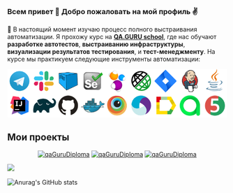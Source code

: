 ### Всем привет 👋 Добро пожаловать на мой профиль ✌️
:dart: В настоящий момент изучаю процесс полного выстраивания автоматизации. Я прохожу курс на **[QA.GURU school](https://qa.guru)**, где нас обучают **разработке автотестов**, **выстраиванию инфраструктуры**, **визуализации результатов тестирования**, и **тест-менеджменту**. На курсе мы практикуем следующие инструменты автоматизации:
<p align="center">
  <img src="images/tech.png">
</p>

<div align="left">
<h2> Мои проекты </h2>
</div>
<p align="center">
 <a href="https://github.com/Ilnar30/demoqa-jenkins"><img width="250"src="https://denvercoder1-github-readme-stats.vercel.app/api/pin/?username=Ilnar30&repo=demoqa-jenkins&theme=buefy&border_color=6A54DF&title_color=6F4BD7&text_color=20793B&icon_color=6A54DF&show_icons=false" alt="qaGuruDiploma"></a>
 <a href="https://github.com/Ilnar30/demoqa-jenkins"><img width="250"src="https://denvercoder1-github-readme-stats.vercel.app/api/pin/?username=Ilnar30&repo=allure-autotest&theme=buefy&border_color=6A54DF&title_color=6F4BD7&text_color=20793B&icon_color=6A54DF&show_icons=false" alt="qaGuruDiploma"></a>
  <a href="https://github.com/Ilnar30/demoqa-jenkins"><img width="250"src="https://denvercoder1-github-readme-stats.vercel.app/api/pin/?username=Ilnar30&repo=allure-autotest&theme=buefy&border_color=6A54DF&title_color=6F4BD7&text_color=20793B&icon_color=6A54DF&show_icons=false" alt="qaGuruDiploma"></a>
  </p>
  
![](https://github-profile-summary-cards.vercel.app/api/cards/profile-details?username=Ilnar30&theme=dracula)



![Anurag's GitHub stats](https://github-readme-stats.vercel.app/api?username=Ilnar30&show_icons=true)


<!--
**Ilnar30/Ilnar30** is a ✨ _special_ ✨ repository because its `README.md` (this file) appears on your GitHub profile.

Here are some ideas to get you started:

- 🔭 I’m currently working on ...
- 🌱 I’m currently learning ...
- 👯 I’m looking to collaborate on ...
- 🤔 I’m looking for help with ...
- 💬 Ask me about ...
- 📫 How to reach me: ...
- 😄 Pronouns: ...
- ⚡ Fun fact: ...
-->
